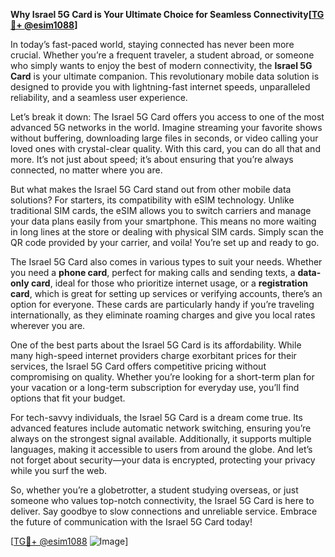 **Why Israel 5G Card is Your Ultimate Choice for Seamless Connectivity[[TG💪+ @esim1088](https://t.me/s/esim1088)]**

In today’s fast-paced world, staying connected has never been more crucial. Whether you’re a frequent traveler, a student abroad, or someone who simply wants to enjoy the best of modern connectivity, the **Israel 5G Card** is your ultimate companion. This revolutionary mobile data solution is designed to provide you with lightning-fast internet speeds, unparalleled reliability, and a seamless user experience.

Let’s break it down: The Israel 5G Card offers you access to one of the most advanced 5G networks in the world. Imagine streaming your favorite shows without buffering, downloading large files in seconds, or video calling your loved ones with crystal-clear quality. With this card, you can do all that and more. It’s not just about speed; it’s about ensuring that you’re always connected, no matter where you are.

But what makes the Israel 5G Card stand out from other mobile data solutions? For starters, its compatibility with eSIM technology. Unlike traditional SIM cards, the eSIM allows you to switch carriers and manage your data plans easily from your smartphone. This means no more waiting in long lines at the store or dealing with physical SIM cards. Simply scan the QR code provided by your carrier, and voila! You’re set up and ready to go.

The Israel 5G Card also comes in various types to suit your needs. Whether you need a **phone card**, perfect for making calls and sending texts, a **data-only card**, ideal for those who prioritize internet usage, or a **registration card**, which is great for setting up services or verifying accounts, there’s an option for everyone. These cards are particularly handy if you’re traveling internationally, as they eliminate roaming charges and give you local rates wherever you are.

One of the best parts about the Israel 5G Card is its affordability. While many high-speed internet providers charge exorbitant prices for their services, the Israel 5G Card offers competitive pricing without compromising on quality. Whether you’re looking for a short-term plan for your vacation or a long-term subscription for everyday use, you’ll find options that fit your budget.

For tech-savvy individuals, the Israel 5G Card is a dream come true. Its advanced features include automatic network switching, ensuring you’re always on the strongest signal available. Additionally, it supports multiple languages, making it accessible to users from around the globe. And let’s not forget about security—your data is encrypted, protecting your privacy while you surf the web.

So, whether you’re a globetrotter, a student studying overseas, or just someone who values top-notch connectivity, the Israel 5G Card is here to deliver. Say goodbye to slow connections and unreliable service. Embrace the future of communication with the Israel 5G Card today!

[[TG💪+ @esim1088](https://t.me/s/esim1088) ![Image](https://i.postimg.cc/Y0z9fWf4/image.png)]